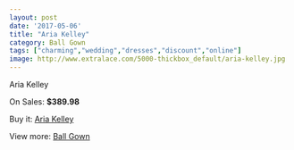 ```yaml
---
layout: post
date: '2017-05-06'
title: "Aria Kelley"
category: Ball Gown
tags: ["charming","wedding","dresses","discount","online"]
image: http://www.extralace.com/5000-thickbox_default/aria-kelley.jpg
---
```

Aria Kelley

On Sales: **$389.98**
<a href="https://www.extralace.com/ball-gown/2366-aria-kelley.html"><amp-img layout="responsive" width="600" height="600" src="//www.extralace.com/5000-thickbox_default/aria-kelley.jpg" alt="Aria Kelley 0" /></a>

Buy it: [Aria Kelley](https://www.extralace.com/ball-gown/2366-aria-kelley.html "Aria Kelley")

View more: [Ball Gown](https://www.extralace.com/3-ball-gown "Ball Gown")
